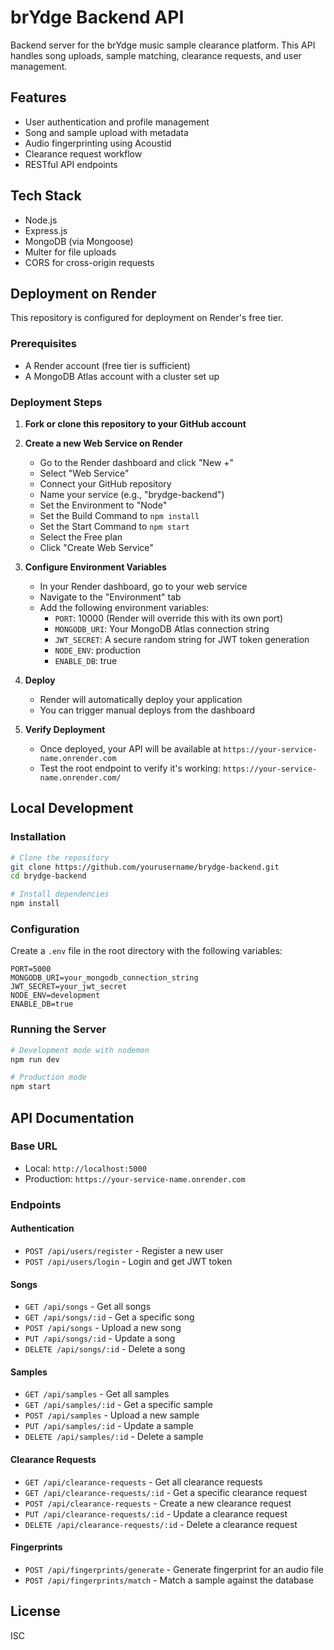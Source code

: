 # brYdge Backend API

Backend server for the brYdge music sample clearance platform. This API handles song uploads, sample matching, clearance requests, and user management.

## Features

- User authentication and profile management
- Song and sample upload with metadata
- Audio fingerprinting using Acoustid
- Clearance request workflow
- RESTful API endpoints

## Tech Stack

- Node.js
- Express.js
- MongoDB (via Mongoose)
- Multer for file uploads
- CORS for cross-origin requests

## Deployment on Render

This repository is configured for deployment on Render's free tier.

### Prerequisites

- A Render account (free tier is sufficient)
- A MongoDB Atlas account with a cluster set up

### Deployment Steps

1. **Fork or clone this repository to your GitHub account**

2. **Create a new Web Service on Render**
   - Go to the Render dashboard and click "New +"
   - Select "Web Service"
   - Connect your GitHub repository
   - Name your service (e.g., "brydge-backend")
   - Set the Environment to "Node"
   - Set the Build Command to `npm install`
   - Set the Start Command to `npm start`
   - Select the Free plan
   - Click "Create Web Service"

3. **Configure Environment Variables**
   - In your Render dashboard, go to your web service
   - Navigate to the "Environment" tab
   - Add the following environment variables:
     - `PORT`: 10000 (Render will override this with its own port)
     - `MONGODB_URI`: Your MongoDB Atlas connection string
     - `JWT_SECRET`: A secure random string for JWT token generation
     - `NODE_ENV`: production
     - `ENABLE_DB`: true

4. **Deploy**
   - Render will automatically deploy your application
   - You can trigger manual deploys from the dashboard

5. **Verify Deployment**
   - Once deployed, your API will be available at `https://your-service-name.onrender.com`
   - Test the root endpoint to verify it's working: `https://your-service-name.onrender.com/`

## Local Development

### Installation

```bash
# Clone the repository
git clone https://github.com/yourusername/brydge-backend.git
cd brydge-backend

# Install dependencies
npm install
```

### Configuration

Create a `.env` file in the root directory with the following variables:

```
PORT=5000
MONGODB_URI=your_mongodb_connection_string
JWT_SECRET=your_jwt_secret
NODE_ENV=development
ENABLE_DB=true
```

### Running the Server

```bash
# Development mode with nodemon
npm run dev

# Production mode
npm start
```

## API Documentation

### Base URL

- Local: `http://localhost:5000`
- Production: `https://your-service-name.onrender.com`

### Endpoints

#### Authentication

- `POST /api/users/register` - Register a new user
- `POST /api/users/login` - Login and get JWT token

#### Songs

- `GET /api/songs` - Get all songs
- `GET /api/songs/:id` - Get a specific song
- `POST /api/songs` - Upload a new song
- `PUT /api/songs/:id` - Update a song
- `DELETE /api/songs/:id` - Delete a song

#### Samples

- `GET /api/samples` - Get all samples
- `GET /api/samples/:id` - Get a specific sample
- `POST /api/samples` - Upload a new sample
- `PUT /api/samples/:id` - Update a sample
- `DELETE /api/samples/:id` - Delete a sample

#### Clearance Requests

- `GET /api/clearance-requests` - Get all clearance requests
- `GET /api/clearance-requests/:id` - Get a specific clearance request
- `POST /api/clearance-requests` - Create a new clearance request
- `PUT /api/clearance-requests/:id` - Update a clearance request
- `DELETE /api/clearance-requests/:id` - Delete a clearance request

#### Fingerprints

- `POST /api/fingerprints/generate` - Generate fingerprint for an audio file
- `POST /api/fingerprints/match` - Match a sample against the database

## License

ISC
